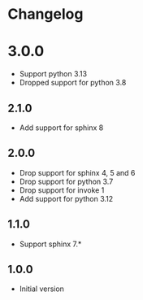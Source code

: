 # Changelog

# 3.0.0
* Support python 3.13
* Dropped support for python 3.8

## 2.1.0

* Add support for sphinx 8

## 2.0.0

* Drop support for sphinx 4, 5 and 6
* Drop support for python 3.7
* Drop support for invoke 1
* Add support for python 3.12

## 1.1.0

* Support sphinx 7.*

## 1.0.0

* Initial version
